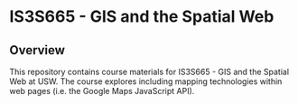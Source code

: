 # IS3S665 - GIS and the Spatial Web

## Overview

This repository contains course materials for IS3S665 - GIS and the Spatial Web at USW. The course explores including mapping technologies within web pages (i.e. the Google Maps JavaScript API).
